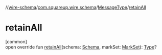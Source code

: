 //[wire-schema](../../../index.md)/[com.squareup.wire.schema](../index.md)/[MessageType](index.md)/[retainAll](retain-all.md)

# retainAll

[common]\
open override fun [retainAll](retain-all.md)(schema: [Schema](../-schema/index.md), markSet: [MarkSet](../-mark-set/index.md)): [Type](../-type/index.md)?
